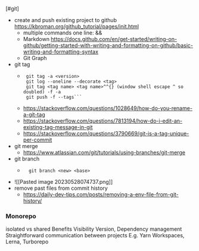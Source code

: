 [#git]

- create and push existing project to github  https://kbroman.org/github_tutorial/pages/init.html
	- multiple commands one line: &&
	- Markdown https://docs.github.com/en/get-started/writing-on-github/getting-started-with-writing-and-formatting-on-github/basic-writing-and-formatting-syntax
	- Git Graph
- git tag
	-  ``` git log --pretty=oneline
		git tag -a <version>
		git log --oneline --decorate <tag>
		git tag <tag name> <tag name>^^{} (window shell escape ^ so doubled) -f -a
		git push -f --tags```
	- https://stackoverflow.com/questions/1028649/how-do-you-rename-a-git-tag
	- https://stackoverflow.com/questions/7813194/how-do-i-edit-an-existing-tag-message-in-git
	- https://stackoverflow.com/questions/3790669/git-is-a-tag-unique-per-commit
- git merge
	- https://www.atlassian.com/git/tutorials/using-branches/git-merge
- git branch
	- ```git checkout -b <new> <base>
		git branch <new> <base>
- ![[Pasted image 20230528074737.png]]
- remove past files from commit history 
	- https://daily-dev-tips.com/posts/removing-a-env-file-from-git-history/

### Monorepo
isolated vs shared
Benefits
	Visibility
	Version, Dependency management
	Straightforward communication between projects
E.g. Yarn Workspaces, Lerna, Turborepo

